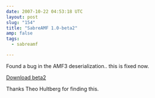 ```yaml
---
date: 2007-10-22 04:53:18 UTC
layout: post
slug: "154"
title: "SabreAMF 1.0-beta2"
amp: false
tags:
  - sabreamf

---
```

<p>Found a bug in the AMF3 deserialization.. this is fixed now.</p>

<p><a href="http://code.google.com/p/sabreamf/downloads/list">Download beta2</a></p>

<p>Thanks Theo Hultberg for finding this.</p>

